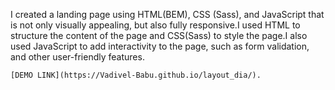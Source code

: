  I created a landing page using HTML(BEM), CSS (Sass), and JavaScript that is not only visually appealing, but also fully responsive.I used HTML to structure the content of the page and CSS(Sass) to style the page.I also used JavaScript to add interactivity to the page, such as form validation, and other user-friendly features.

    [DEMO LINK](https://Vadivel-Babu.github.io/layout_dia/).

